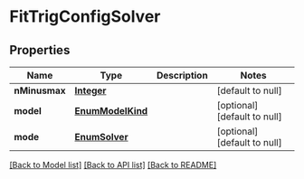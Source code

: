 # FitTrigConfigSolver
## Properties

Name | Type | Description | Notes
------------ | ------------- | ------------- | -------------
**nMinusmax** | [**Integer**](integer.md) |  | [default to null]
**model** | [**EnumModelKind**](EnumModelKind.md) |  | [optional] [default to null]
**mode** | [**EnumSolver**](EnumSolver.md) |  | [optional] [default to null]

[[Back to Model list]](../README.md#documentation-for-models) [[Back to API list]](../README.md#documentation-for-api-endpoints) [[Back to README]](../README.md)

